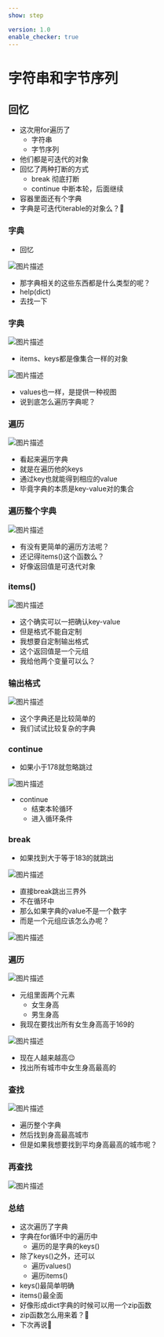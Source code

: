 ```yaml
---
show: step

version: 1.0
enable_checker: true
---
```


# 字符串和字节序列
## 回忆

- 这次用for遍历了
	- 字符串
	- 字节序列
- 他们都是可迭代的对象
- 回忆了两种打断的方式
	- break 彻底打断
	- continue 中断本轮，后面继续
- 容器里面还有个字典
- 字典是可迭代iterable的对象么？🤔

### 字典
- 回忆

![图片描述](https://doc.shiyanlou.com/courses/uid1190679-20211008-1633660690110)

- 那字典相关的这些东西都是什么类型的呢？
- help(dict)
- 去找一下

### 字典

![图片描述](https://doc.shiyanlou.com/courses/uid1190679-20211008-1633684066867)

- items、keys都是像集合一样的对象

![图片描述](https://doc.shiyanlou.com/courses/uid1190679-20211008-1633684134273)

- values也一样，是提供一种视图
- 说到底怎么遍历字典呢？

### 遍历

![图片描述](https://doc.shiyanlou.com/courses/uid1190679-20211008-1633684287614)

- 看起来遍历字典
- 就是在遍历他的keys
- 通过key也就能得到相应的value
- 毕竟字典的本质是key-value对的集合

### 遍历整个字典

![图片描述](https://doc.shiyanlou.com/courses/uid1190679-20211008-1633684423104)

- 有没有更简单的遍历方法呢？
- 还记得items()这个函数么？
- 好像返回值是可迭代对象

### items()

![图片描述](https://doc.shiyanlou.com/courses/uid1190679-20211008-1633688784951)

- 这个确实可以一把确认key-value
- 但是格式不能自定制
- 我想要自定制输出格式
- 这个返回值是一个元组
- 我给他两个变量可以么？

### 输出格式

![图片描述](https://doc.shiyanlou.com/courses/uid1190679-20211008-1633689334386)

- 这个字典还是比较简单的
- 我们试试比较复杂的字典

### continue

- 如果小于178就忽略跳过

![图片描述](https://doc.shiyanlou.com/courses/uid1190679-20211008-1633685001664)

- continue
	- 结束本轮循环
	- 进入循环条件

### break

- 如果找到大于等于183的就跳出

![图片描述](https://doc.shiyanlou.com/courses/uid1190679-20211008-1633685217021)

- 直接break跳出三界外
- 不在循环中
- 那么如果字典的value不是一个数字
- 而是一个元组应该怎么办呢？

![图片描述](https://doc.shiyanlou.com/courses/uid1190679-20211008-1633685502300)

### 遍历

![图片描述](https://doc.shiyanlou.com/courses/uid1190679-20211008-1633685502300)

- 元组里面两个元素
	- 女生身高
	- 男生身高
- 我现在要找出所有女生身高高于169的

![图片描述](https://doc.shiyanlou.com/courses/uid1190679-20211008-1633685695488)

- 现在人越来越高😌
- 找出所有城市中女生身高最高的

### 查找

![图片描述](https://doc.shiyanlou.com/courses/uid1190679-20211008-1633686169846)

- 遍历整个字典
- 然后找到身高最高城市
- 但是如果我想要找到平均身高最高的城市呢？

### 再查找

![图片描述](https://doc.shiyanlou.com/courses/uid1190679-20211010-1633819753680)



### 总结
- 这次遍历了字典
- 字典在for循环中的遍历中
	- 遍历的是字典的keys()
- 除了keys()之外，还可以
	- 遍历values()
	- 遍历items()
- keys()最简单明确
- items()最全面
- 好像形成dict字典的时候可以用一个zip函数
- zip函数怎么用来着？🤔
- 下次再说👋